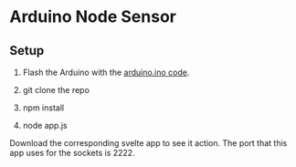 # Arduino Node Sensor

## Setup

1. Flash the Arduino with the [arduino.ino code](/arduino.ino).

2. git clone the repo
3. npm install
4. node app.js

Download the corresponding svelte app to see it action.  The port that this app uses for the sockets is 2222.

